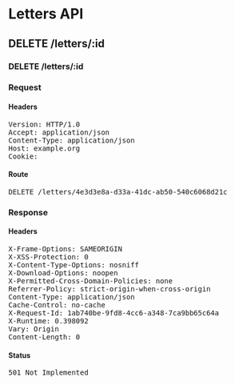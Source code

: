 # Letters API

## DELETE /letters/:id

### DELETE /letters/:id
### Request

#### Headers

<pre>Version: HTTP/1.0
Accept: application/json
Content-Type: application/json
Host: example.org
Cookie: </pre>

#### Route

<pre>DELETE /letters/4e3d3e8a-d33a-41dc-ab50-540c6068d21c</pre>

### Response

#### Headers

<pre>X-Frame-Options: SAMEORIGIN
X-XSS-Protection: 0
X-Content-Type-Options: nosniff
X-Download-Options: noopen
X-Permitted-Cross-Domain-Policies: none
Referrer-Policy: strict-origin-when-cross-origin
Content-Type: application/json
Cache-Control: no-cache
X-Request-Id: 1ab740be-9fd8-4cc6-a348-7ca9bb65c64a
X-Runtime: 0.398092
Vary: Origin
Content-Length: 0</pre>

#### Status

<pre>501 Not Implemented</pre>

